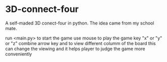# 3D-connect-four
A self-maded 3D conect-four in python. The idea came from my school mate.

run <main.py> to start the game
use mouse to play the game
key "x" or "y" or "z" combine arrow key <RIGHT> and <LEFT> to view different columm of the board
this can change the viewing and it helps player to judge the game more conveniently
